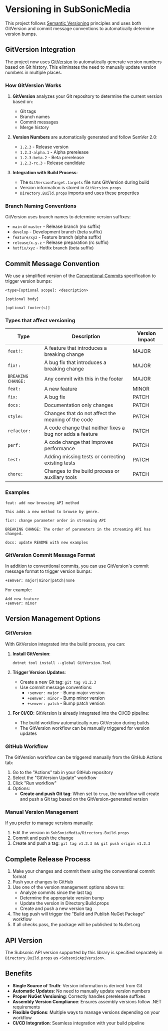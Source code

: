 # Versioning in SubSonicMedia

This project follows [Semantic Versioning](https://semver.org/) principles and uses both GitVersion and commit message conventions to automatically determine version bumps.

## GitVersion Integration

The project now uses [GitVersion](https://gitversion.net/) to automatically generate version numbers based on Git history. This eliminates the need to manually update version numbers in multiple places.

### How GitVersion Works

1. **GitVersion** analyzes your Git repository to determine the current version based on:
   - Git tags
   - Branch names
   - Commit messages
   - Merge history

2. **Version Numbers** are automatically generated and follow SemVer 2.0:
   - `1.2.3` - Release version
   - `1.2.3-alpha.1` - Alpha prerelease
   - `1.2.3-beta.2` - Beta prerelease
   - `1.2.3-rc.3` - Release candidate

3. **Integration with Build Process**:
   - The `GitVersionTarget.targets` file runs GitVersion during build
   - Version information is stored in `GitVersion.props`
   - `Directory.Build.props` imports and uses these properties

### Branch Naming Conventions

GitVersion uses branch names to determine version suffixes:

- `main` or `master` - Release branch (no suffix)
- `develop` - Development branch (beta suffix)
- `feature/xyz` - Feature branch (alpha suffix)
- `release/x.y.z` - Release preparation (rc suffix)
- `hotfix/xyz` - Hotfix branch (beta suffix)

## Commit Message Convention

We use a simplified version of the [Conventional Commits](https://www.conventionalcommits.org/) specification to trigger version bumps:

```
<type>[optional scope]: <description>

[optional body]

[optional footer(s)]
```

### Types that affect versioning

| Type | Description | Version Impact |
|------|-------------|------------|
| `feat!:` | A feature that introduces a breaking change | MAJOR |
| `fix!:` | A bug fix that introduces a breaking change | MAJOR |
| `BREAKING CHANGE:` | Any commit with this in the footer | MAJOR |
| `feat:` | A new feature | MINOR |
| `fix:` | A bug fix | PATCH |
| `docs:` | Documentation only changes | PATCH |
| `style:` | Changes that do not affect the meaning of the code | PATCH |
| `refactor:` | A code change that neither fixes a bug nor adds a feature | PATCH |
| `perf:` | A code change that improves performance | PATCH |
| `test:` | Adding missing tests or correcting existing tests | PATCH |
| `chore:` | Changes to the build process or auxiliary tools | PATCH |

### Examples

```
feat: add new browsing API method

This adds a new method to browse by genre.
```

```
fix!: change parameter order in streaming API

BREAKING CHANGE: The order of parameters in the streaming API has changed.
```

```
docs: update README with new examples
```

### GitVersion Commit Message Format

In addition to conventional commits, you can use GitVersion's commit message format to trigger version bumps:

```
+semver: major|minor|patch|none
```

For example:
```
Add new feature
+semver: minor
```

## Version Management Options

### GitVersion

With GitVersion integrated into the build process, you can:

1. **Install GitVersion**:
   ```
   dotnet tool install --global GitVersion.Tool
   ```

2. **Trigger Version Updates**:
   - Create a new Git tag: `git tag v1.2.3`
   - Use commit message conventions:
     - `+semver: major` - Bump major version
     - `+semver: minor` - Bump minor version
     - `+semver: patch` - Bump patch version

3. **For CI/CD**:
   GitVersion is already integrated into the CI/CD pipeline:
   - The build workflow automatically runs GitVersion during builds
   - The GitVersion workflow can be manually triggered for version updates

### GitHub Workflow

The GitVersion workflow can be triggered manually from the GitHub Actions tab:

1. Go to the "Actions" tab in your GitHub repository
2. Select the "GitVersion Update" workflow
3. Click "Run workflow"
4. Options:
   - **Create and push Git tag**: When set to `true`, the workflow will create and push a Git tag based on the GitVersion-generated version

### Manual Version Management

If you prefer to manage versions manually:

1. Edit the version in `SubSonicMedia/Directory.Build.props`
2. Commit and push the change
3. Create and push a tag: `git tag v1.2.3 && git push origin v1.2.3`

## Complete Release Process

1. Make your changes and commit them using the conventional commit format
2. Push your changes to GitHub
3. Use one of the version management options above to:
   - Analyze commits since the last tag
   - Determine the appropriate version bump
   - Update the version in Directory.Build.props
   - Create and push a new version tag
4. The tag push will trigger the "Build and Publish NuGet Package" workflow
5. If all checks pass, the package will be published to NuGet.org

## API Version

The Subsonic API version supported by this library is specified separately in `Directory.Build.props` as `<SubsonicApiVersion>`.

## Benefits

- **Single Source of Truth**: Version information is derived from Git
- **Automatic Updates**: No need to manually update version numbers
- **Proper NuGet Versioning**: Correctly handles prerelease suffixes
- **Assembly Version Compliance**: Ensures assembly versions follow .NET requirements
- **Flexible Options**: Multiple ways to manage versions depending on your workflow
- **CI/CD Integration**: Seamless integration with your build pipeline
